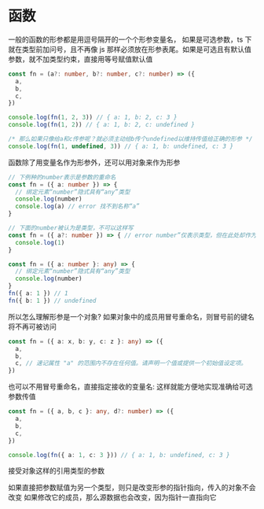 # 函数

一般的函数的形参都是用逗号隔开的一个个形参变量名，
如果是可选参数，ts 下就在类型前加问号，且不再像 js 那样必须放在形参表尾。如果是可选且有默认值参数，就不加类型约束，直接用等号赋值默认值

```ts
const fn = (a?: number, b?: number, c?: number) => ({
  a,
  b,
  c,
})

console.log(fn(1, 2, 3)) // { a: 1, b: 2, c: 3 }
console.log(fn(1, 2)) // { a: 1, b: 2, c: undefined }

/* 那么如果只像给a和c传参呢？就必须主动给b传个undefined以维持传值给正确的形参 */
console.log(fn(1, undefined, 3)) // { a: 1, b: undefined, c: 3 }
```

函数除了用变量名作为形参外，还可以用对象来作为形参

```ts
// 下例种的number表示是参数的重命名
const fn = ({ a: number }) => {
  // 绑定元素“number”隐式具有“any”类型
  console.log(number)
  console.log(a) // error 找不到名称“a”
}

// 下面的number被认为是类型，不可以这样写
const fn = ({ a?: number }) => { // error number”仅表示类型，但在此处却作为值使用
  console.log(1)
}

const fn = ({ a: number }: any) => {
  // 绑定元素“number”隐式具有“any”类型
  console.log(number)
}
fn({ a: 1 }) // 1
fn({ b: 1 }) // undefined
```

所以怎么理解形参是一个对象?
如果对象中的成员用冒号重命名，则冒号前的键名将不再可被访问

```ts
const fn = ({ a: x, b: y, c: z }: any) => ({
  a,
  b,
  c, // 速记属性 "a" 的范围内不存在任何值。请声明一个值或提供一个初始值设定项。
})
```

也可以不用冒号重命名，直接指定接收的变量名:
这样就能方便地实现准确给可选参数传值

```ts
const fn = ({ a, b, c }: any, d?: number) => ({
  a,
  b,
  c,
})

console.log(fn({ a: 1, c: 3 })) // { a: 1, b: undefined, c: 3 }
```

接受对象这样的引用类型的参数

如果直接把参数赋值为另一个类型，则只是改变形参的指针指向，传入的对象不会改变
如果修改它的成员，那么源数据也会改变，因为指针一直指向它
